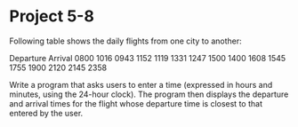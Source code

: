# Project 5-8

Following table shows the daily flights from one city to another:

Departure				Arrival
0800						1016
0943						1152
1119						1331
1247		 				1500
1400						1608
1545						1755
1900						2120
2145						2358

Write a program that asks users to enter a time (expressed in hours and 
minutes, using the 24-hour clock). The program then displays the departure
and arrival times for the flight whose departure time is closest to that
entered by the user.
